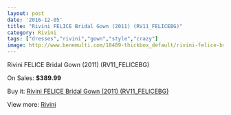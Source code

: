 ```yaml
---
layout: post
date: '2016-12-05'
title: "Rivini FELICE Bridal Gown (2011) (RV11_FELICEBG)"
category: Rivini
tags: ["dresses","rivini","gown","style","crazy"]
image: http://www.benemulti.com/18489-thickbox_default/rivini-felice-bridal-gown-2011-rv11felicebg.jpg
---
```

Rivini FELICE Bridal Gown (2011) (RV11_FELICEBG)

On Sales: **$389.99**
<a href="https://www.benemulti.com/en/rivini/7000-rivini-felice-bridal-gown-2011-rv11felicebg.html"><amp-img layout="responsive" width="600" height="600" src="//www.benemulti.com/18489-thickbox_default/rivini-felice-bridal-gown-2011-rv11felicebg.jpg" alt="Rivini FELICE Bridal Gown (2011) (RV11_FELICEBG) 0" /></a>
<a href="https://www.benemulti.com/en/rivini/7000-rivini-felice-bridal-gown-2011-rv11felicebg.html"><amp-img layout="responsive" width="600" height="600" src="//www.benemulti.com/18490-thickbox_default/rivini-felice-bridal-gown-2011-rv11felicebg.jpg" alt="Rivini FELICE Bridal Gown (2011) (RV11_FELICEBG) 1" /></a>

Buy it: [Rivini FELICE Bridal Gown (2011) (RV11_FELICEBG)](https://www.benemulti.com/en/rivini/7000-rivini-felice-bridal-gown-2011-rv11felicebg.html "Rivini FELICE Bridal Gown (2011) (RV11_FELICEBG)")

View more: [Rivini](https://www.benemulti.com/en/58-rivini "Rivini")